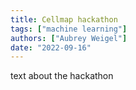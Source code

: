 ```yaml
---
title: Cellmap hackathon  
tags: ["machine learning"]
authors: ["Aubrey Weigel"]
date: "2022-09-16"
---
```


text about the hackathon